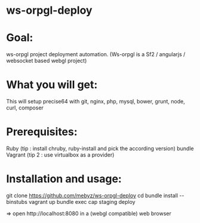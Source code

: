 ws-orpgl-deploy
===============

Goal: 
====
ws-orpgl project deployment automation.
(Ws-orpgl is a Sf2 / angularjs / websocket based webgl project)

What you will get: 
================
This will setup precise64 with git, nginx, php, mysql, bower, grunt, node, curl, composer

Prerequisites:
=============
Ruby (tip : install chruby, ruby-install and pick the according version)
bundle
Vagrant (tip 2 : use virtualbox as a provider)

Installation and usage:
======================
git clone https://github.com/mebyz/ws-orpgl-deploy
cd 
bundle install --binstubs
vagrant up
bundle exec cap staging deploy

=> open http://localhost:8080 in a (webgl compatible) web browser
